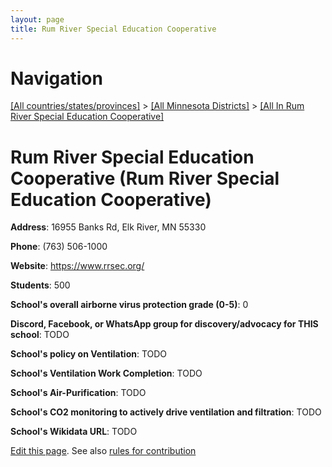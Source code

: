 ```yaml
---
layout: page
title: Rum River Special Education Cooperative
---
```

# Navigation

[[All countries/states/provinces]](../../..) > [[All Minnesota Districts]](../..) > [[All In Rum River Special Education Cooperative]](..)

# Rum River Special Education Cooperative (Rum River Special Education Cooperative)

**Address**: 16955 Banks Rd, Elk River, MN 55330

**Phone**: (763) 506-1000

**Website**: <https://www.rrsec.org/>

**Students**: 500

**School's overall airborne virus protection grade (0-5)**: 0

**Discord, Facebook, or WhatsApp group for discovery/advocacy for THIS school**: TODO

**School's policy on Ventilation**: TODO

**School's Ventilation Work Completion**: TODO

**School's Air-Purification**: TODO

**School's CO2 monitoring to actively drive ventilation and filtration**: TODO

**School's Wikidata URL**: TODO


[Edit this page](https://github.com/ventilate-schools/MN/edit/main/./Rum_River_Special_Education_Cooperative/Rum_River_Special_Education_Cooperative.md). See also [rules for contribution](../../../contribution-rules/)
